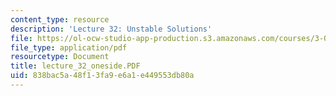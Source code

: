 ```yaml
---
content_type: resource
description: 'Lecture 32: Unstable Solutions'
file: https://ol-ocw-studio-app-production.s3.amazonaws.com/courses/3-00-thermodynamics-of-materials-fall-2002/838bac5a48f13fa9e6a1e449553db80a_lecture_32_oneside.PDF
file_type: application/pdf
resourcetype: Document
title: lecture_32_oneside.PDF
uid: 838bac5a-48f1-3fa9-e6a1-e449553db80a
---
```

